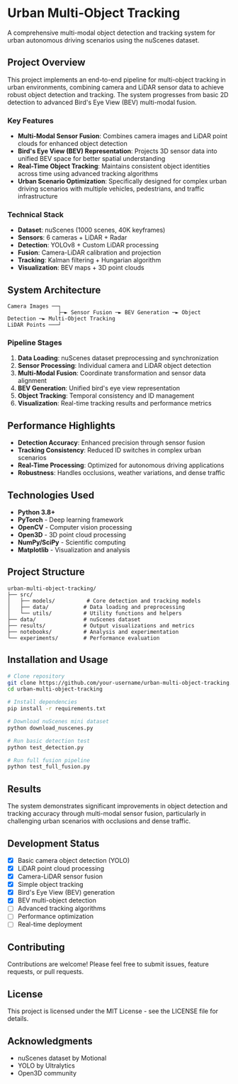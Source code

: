 # Urban Multi-Object Tracking

A comprehensive multi-modal object detection and tracking system for urban autonomous driving scenarios using the nuScenes dataset.

## Project Overview

This project implements an end-to-end pipeline for multi-object tracking in urban environments, combining camera and LiDAR sensor data to achieve robust object detection and tracking. The system progresses from basic 2D detection to advanced Bird's Eye View (BEV) multi-modal fusion.

### Key Features

- **Multi-Modal Sensor Fusion**: Combines camera images and LiDAR point clouds for enhanced object detection
- **Bird's Eye View (BEV) Representation**: Projects 3D sensor data into unified BEV space for better spatial understanding
- **Real-Time Object Tracking**: Maintains consistent object identities across time using advanced tracking algorithms
- **Urban Scenario Optimization**: Specifically designed for complex urban driving scenarios with multiple vehicles, pedestrians, and traffic infrastructure

### Technical Stack

- **Dataset**: nuScenes (1000 scenes, 40K keyframes)
- **Sensors**: 6 cameras + LiDAR + Radar
- **Detection**: YOLOv8 + Custom LiDAR processing
- **Fusion**: Camera-LiDAR calibration and projection
- **Tracking**: Kalman filtering + Hungarian algorithm
- **Visualization**: BEV maps + 3D point clouds

## System Architecture

```
Camera Images ──┐
                ├─► Sensor Fusion ─► BEV Generation ─► Object Detection ─► Multi-Object Tracking
LiDAR Points ───┘
```

### Pipeline Stages

1. **Data Loading**: nuScenes dataset preprocessing and synchronization
2. **Sensor Processing**: Individual camera and LiDAR object detection
3. **Multi-Modal Fusion**: Coordinate transformation and sensor data alignment  
4. **BEV Generation**: Unified bird's eye view representation
5. **Object Tracking**: Temporal consistency and ID management
6. **Visualization**: Real-time tracking results and performance metrics

## Performance Highlights

- **Detection Accuracy**: Enhanced precision through sensor fusion
- **Tracking Consistency**: Reduced ID switches in complex urban scenarios
- **Real-Time Processing**: Optimized for autonomous driving applications
- **Robustness**: Handles occlusions, weather variations, and dense traffic

## Technologies Used

- **Python 3.8+**
- **PyTorch** - Deep learning framework
- **OpenCV** - Computer vision processing
- **Open3D** - 3D point cloud processing
- **NumPy/SciPy** - Scientific computing
- **Matplotlib** - Visualization and analysis

## Project Structure

```
urban-multi-object-tracking/
├── src/
│   ├── models/          # Core detection and tracking models
│   ├── data/           # Data loading and preprocessing
│   └── utils/          # Utility functions and helpers
├── data/               # nuScenes dataset
├── results/            # Output visualizations and metrics
├── notebooks/          # Analysis and experimentation
└── experiments/        # Performance evaluation
```

## Installation and Usage

```bash
# Clone repository
git clone https://github.com/your-username/urban-multi-object-tracking.git
cd urban-multi-object-tracking

# Install dependencies
pip install -r requirements.txt

# Download nuScenes mini dataset
python download_nuscenes.py

# Run basic detection test
python test_detection.py

# Run full fusion pipeline
python test_full_fusion.py
```

## Results

The system demonstrates significant improvements in object detection and tracking accuracy through multi-modal sensor fusion, particularly in challenging urban scenarios with occlusions and dense traffic.

## Development Status

- [x] Basic camera object detection (YOLO)
- [x] LiDAR point cloud processing
- [x] Camera-LiDAR sensor fusion
- [x] Simple object tracking
- [x] Bird's Eye View (BEV) generation
- [x] BEV multi-object detection
- [ ] Advanced tracking algorithms
- [ ] Performance optimization
- [ ] Real-time deployment

## Contributing

Contributions are welcome! Please feel free to submit issues, feature requests, or pull requests.

## License

This project is licensed under the MIT License - see the LICENSE file for details.

## Acknowledgments

- nuScenes dataset by Motional
- YOLO by Ultralytics
- Open3D community
